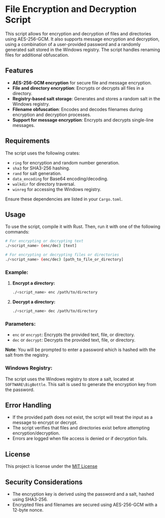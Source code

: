 # File Encryption and Decryption Script

This script allows for encryption and decryption of files and directories using AES-256-GCM. It also supports message encryption and decryption, using a combination of a user-provided password and a randomly generated salt stored in the Windows registry. The script handles renaming files for additional obfuscation.

## Features
- **AES-256-GCM encryption** for secure file and message encryption.
- **File and directory encryption**: Encrypts or decrypts all files in a directory.
- **Registry-based salt storage**: Generates and stores a random salt in the Windows registry.
- **Filename obfuscation**: Encodes and decodes filenames during encryption and decryption processes.
- **Support for message encryption**: Encrypts and decrypts single-line messages.

## Requirements

The script uses the following crates:
- `ring` for encryption and random number generation.
- `sha3` for SHA3-256 hashing.
- `rand` for salt generation.
- `data_encoding` for Base64 encoding/decoding.
- `walkdir` for directory traversal.
- `winreg` for accessing the Windows registry.

Ensure these dependencies are listed in your `Cargo.toml`.

## Usage

To use the script, compile it with Rust. Then, run it with one of the following commands:

```bash
# For encrypting or decrypting text
./<script_name> (enc/dec) [text]

# For encrypting or decrypting files or directories
./<script_name> (enc/dec) [path_to_file_or_directory]
```

### Example:

1. **Encrypt a directory:**
   ```bash
   ./<script_name> enc /path/to/directory
   ```
2. **Decrypt a directory:**
   ```bash
   ./<script_name> dec /path/to/directory
   ```

### Parameters:
- `enc` or `encrypt`: Encrypts the provided text, file, or directory.
- `dec` or `decrypt`: Decrypts the provided text, file, or directory.
  
**Note**: You will be prompted to enter a password which is hashed with the salt from the registry.

### Windows Registry:
The script uses the Windows registry to store a salt, located at `SOFTWARE\BigBottle`. This salt is used to generate the encryption key from the password.

## Error Handling

- If the provided path does not exist, the script will treat the input as a message to encrypt or decrypt.
- The script verifies that files and directories exist before attempting encryption/decryption.
- Errors are logged when file access is denied or if decryption fails.

## License
This project is license under the [MIT License](https://github.com/Razerpoa/hdie/blob/master/LICENSE)

## Security Considerations

- The encryption key is derived using the password and a salt, hashed using SHA3-256.
- Encrypted files and filenames are secured using AES-256-GCM with a 12-byte nonce.
  
